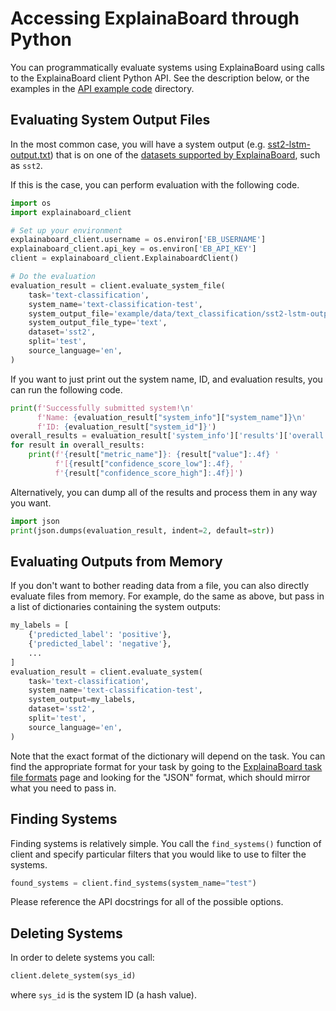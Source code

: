 # Accessing ExplainaBoard through Python

You can programmatically evaluate systems using ExplainaBoard using calls to the
ExplainaBoard client Python API. See the description below, or the examples in the
[API example code](/example/api) directory.

## Evaluating System Output Files

In the most common case, you will have a system output (e.g. 
[sst2-lstm-output.txt](/example/data/sst2-lstm-output.txt)) that is on one of the
[datasets supported by ExplainaBoard](https://explainaboard.inspiredco.ai/datasets),
such as `sst2`.

If this is the case, you can perform evaluation with the following code.

```python
import os
import explainaboard_client

# Set up your environment
explainaboard_client.username = os.environ['EB_USERNAME']
explainaboard_client.api_key = os.environ['EB_API_KEY']
client = explainaboard_client.ExplainaboardClient()

# Do the evaluation
evaluation_result = client.evaluate_system_file(
    task='text-classification',
    system_name='text-classification-test',
    system_output_file='example/data/text_classification/sst2-lstm-output.txt',
    system_output_file_type='text',
    dataset='sst2',
    split='test',
    source_language='en',
)
```

If you want to just print out the system name, ID, and evaluation results, you can
run the following code.
```python
print(f'Successfully submitted system!\n'
      f'Name: {evaluation_result["system_info"]["system_name"]}\n'
      f'ID: {evaluation_result["system_id"]}')
overall_results = evaluation_result['system_info']['results']['overall'][0]
for result in overall_results:
    print(f'{result["metric_name"]}: {result["value"]:.4f} '
          f'[{result["confidence_score_low"]:.4f}, '
          f'{result["confidence_score_high"]:.4f}]')
```

Alternatively, you can dump all of the results and process them in any way you want.
```python
import json
print(json.dumps(evaluation_result, indent=2, default=str))
```

## Evaluating Outputs from Memory

If you don't want to bother reading data from a file, you can also directly evaluate
files from memory. For example, do the same as above, but pass in a list of
dictionaries containing the system outputs:
```python
my_labels = [
    {'predicted_label': 'positive'},
    {'predicted_label': 'negative'},
    ...
]
evaluation_result = client.evaluate_system(
    task='text-classification',
    system_name='text-classification-test',
    system_output=my_labels,
    dataset='sst2',
    split='test',
    source_language='en',
)
```

Note that the exact format of the dictionary will depend on the task. You can find
the appropriate format for your task by going to the
[ExplainaBoard task file formats](https://github.com/neulab/ExplainaBoard/blob/main/docs/task_file_formats.md)
page and looking for the "JSON" format, which should mirror what you need to pass in.

## Finding Systems

Finding systems is relatively simple. You call the `find_systems()` function of client
and specify particular filters that you would like to use to filter the systems.
```python
found_systems = client.find_systems(system_name="test")
```
Please reference the API docstrings for all of the possible options.

## Deleting Systems

In order to delete systems you call:
```python
client.delete_system(sys_id)
```
where `sys_id` is the system ID (a hash value).

